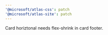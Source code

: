 ```yaml
---
'@microsoft/atlas-css': patch
'@microsoft/atlas-site': patch
---
```


Card horiztonal needs flex-shrink in card footer.

